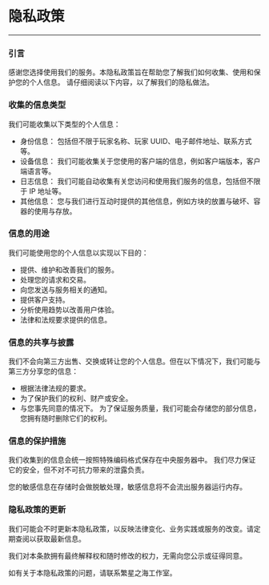# 隐私政策

-----

### 引言
感谢您选择使用我们的服务。本隐私政策旨在帮助您了解我们如何收集、使用和保护您的个人信息。
请仔细阅读以下内容，以了解我们的隐私做法。

### 收集的信息类型
我们可能收集以下类型的个人信息：
* 身份信息： 包括但不限于玩家名称、玩家 UUID、电子邮件地址、联系方式等。
* 设备信息： 我们可能收集关于您使用的客户端的信息，例如客户端版本，客户端语言等。
* 日志信息： 我们可能自动收集有关您访问和使用我们服务的信息，包括但不限于 IP 地址等。
* 其他信息： 您与我们进行互动时提供的其他信息，例如方块的放置与破坏、容器的使用与存放。

### 信息的用途
我们可能使用您的个人信息以实现以下目的：
* 提供、维护和改善我们的服务。
* 处理您的请求和交易。
* 向您发送与服务相关的通知。
* 提供客户支持。
* 分析使用趋势以改善用户体验。
* 法律和法规要求提供的信息。

### 信息的共享与披露
我们不会向第三方出售、交换或转让您的个人信息。但在以下情况下，我们可能与第三方分享您的信息：
* 根据法律法规的要求。
* 为了保护我们的权利、财产或安全。
* 与您事先同意的情况下。
为了保证服务质量，我们可能会存储您的部分信息，您拥有随时删除它们的权利。

### 信息的保护措施

我们收集到的信息会统一按照特殊编码格式保存在中央服务器中。
我们尽力保证它的安全，但不对不可抗力带来的泄露负责。

您的敏感信息在存储时会做脱敏处理，敏感信息将不会流出服务器运行内存。

### 隐私政策的更新
我们可能会不时更新本隐私政策，以反映法律变化、业务实践或服务的改变。请定期查阅以获取最新信息。

我们对本条款拥有最终解释权和随时修改的权力，无需向您公示或征得同意。

如有关于本隐私政策的问题，请联系繁星之海工作室。